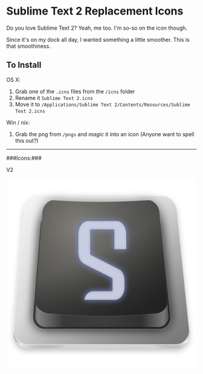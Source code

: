 Sublime Text 2 Replacement Icons
==================

Do you love Sublime Text 2? Yeah, me too. I'm so-so on the icon though.

Since it's on my dock all day, I wanted something a little smoother. This is that smoothiness.

## To Install ##

OS X: 

1. Grab one of the `.icns` files from the `/icns` folder
2. Rename it `Sublime Text 2.icns`
3. Move it to `/Applications/Sublime Text 2/Contents/Resources/Sublime Text 2.icns`

Win / nix:

1. Grab the png from `/pngs` and _magic_ it into an icon (Anyone want to spell this out?)

---

###Icons:###

V2

<img src="https://github.com/lodestone/sublimetext2-icons/raw/master/pngs/512.png">